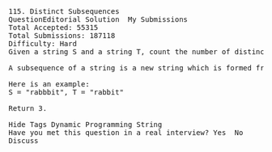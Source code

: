 <pre>
115. Distinct Subsequences  
QuestionEditorial Solution  My Submissions
Total Accepted: 55315
Total Submissions: 187118
Difficulty: Hard
Given a string S and a string T, count the number of distinct subsequences of T in S.

A subsequence of a string is a new string which is formed from the original string by deleting some (can be none) of the characters without disturbing the relative positions of the remaining characters. (ie, "ACE" is a subsequence of "ABCDE" while "AEC" is not).

Here is an example:
S = "rabbbit", T = "rabbit"

Return 3.

Hide Tags Dynamic Programming String
Have you met this question in a real interview? Yes  No
Discuss
</pre>
